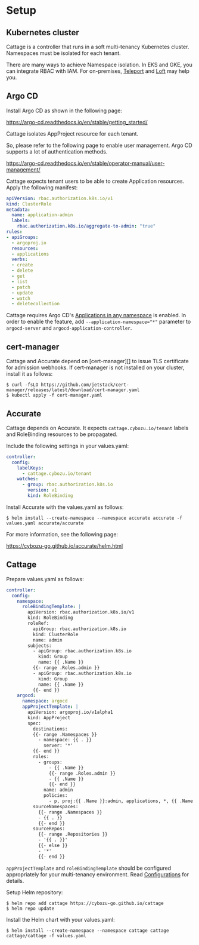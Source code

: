 # Setup

## Kubernetes cluster

Cattage is a controller that runs in a soft multi-tenancy Kubernetes cluster.
Namespaces must be isolated for each tenant.

There are many ways to achieve Namespace isolation.
In EKS and GKE, you can integrate RBAC with IAM.
For on-premises, [Teleport](https://goteleport.com) and [Loft](https://loft.sh) may help you.

## Argo CD

Install Argo CD as shown in the following page:

https://argo-cd.readthedocs.io/en/stable/getting_started/

Cattage isolates AppProject resource for each tenant.

So, please refer to the following page to enable user management.
Argo CD supports a lot of authentication methods.

https://argo-cd.readthedocs.io/en/stable/operator-manual/user-management/

Cattage expects tenant users to be able to create Application resources.
Apply the following manifest:

```yaml
apiVersion: rbac.authorization.k8s.io/v1
kind: ClusterRole
metadata:
  name: application-admin
  labels:
    rbac.authorization.k8s.io/aggregate-to-admin: "true"
rules:
- apiGroups:
  - argoproj.io
  resources:
  - applications
  verbs:
  - create
  - delete
  - get
  - list
  - patch
  - update
  - watch
  - deletecollection
```

Cattage requires Argo CD's [Applications in any namespace](https://argo-cd.readthedocs.io/en/stable/operator-manual/app-any-namespace/) is enabled.
In order to enable the feature, add `--application-namespace="*"` parameter to `argocd-server` and `argocd-application-controller`.

## cert-manager

Cattage and Accurate depend on [cert-manager][] to issue TLS certificate for admission webhooks.
If cert-manager is not installed on your cluster, install it as follows:

```console
$ curl -fsLO https://github.com/jetstack/cert-manager/releases/latest/download/cert-manager.yaml
$ kubectl apply -f cert-manager.yaml
```

## Accurate

Cattage depends on Accurate.
It expects `cattage.cybozu.io/tenant` labels and RoleBinding resources to be propagated.

Include the following settings in your values.yaml:

```yaml
controller:
  config:
    labelKeys:
      - cattage.cybozu.io/tenant
    watches:
      - group: rbac.authorization.k8s.io
        version: v1
        kind: RoleBinding
```

Install Accurate with the values.yaml as follows:

```console
$ helm install --create-namespace --namespace accurate accurate -f values.yaml accurate/accurate
```

For more information, see the following page:

https://cybozu-go.github.io/accurate/helm.html

## Cattage

Prepare values.yaml as follows:

```yaml
controller:
  config:
    namespace:
      roleBindingTemplate: |
        apiVersion: rbac.authorization.k8s.io/v1
        kind: RoleBinding
        roleRef:
          apiGroup: rbac.authorization.k8s.io
          kind: ClusterRole
          name: admin
        subjects:
          - apiGroup: rbac.authorization.k8s.io
            kind: Group
            name: {{ .Name }}
          {{- range .Roles.admin }}
          - apiGroup: rbac.authorization.k8s.io
            kind: Group
            name: {{ .Name }}
          {{- end }}
    argocd:
      namespace: argocd
      appProjectTemplate: |
        apiVersion: argoproj.io/v1alpha1
        kind: AppProject
        spec:
          destinations:
          {{- range .Namespaces }}
            - namespace: {{ . }}
              server: '*'
          {{- end }}
          roles:
            - groups:
                - {{ .Name }}
                {{- range .Roles.admin }}
                - {{ .Name }}
                {{- end }}
              name: admin
              policies:
                - p, proj:{{ .Name }}:admin, applications, *, {{ .Name }}/*, allow
          sourceNamespaces:
            {{- range .Namespaces }}
            - {{ . }}
            {{- end }}
          sourceRepos:
            {{- range .Repositories }}
            - '{{ . }}'
            {{- else }}
            - '*'
            {{- end }}
```

`appProjectTemplate` and `roleBindingTemplate` should be configured appropriately for your multi-tenancy environment.
Read [Configurations](config.md) for details.

Setup Helm repository:

 ```console
 $ helm repo add cattage https://cybozu-go.github.io/cattage
 $ helm repo update
   ```

Install the Helm chart with your values.yaml:

```console
$ helm install --create-namespace --namespace cattage cattage cattage/cattage -f values.yaml
```

